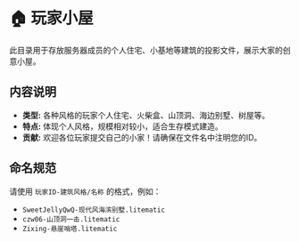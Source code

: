 # 🏠 玩家小屋

此目录用于存放服务器成员的个人住宅、小基地等建筑的投影文件，展示大家的创意小屋。

## 内容说明

*   **类型:** 各种风格的玩家个人住宅、火柴盒、山顶洞、海边别墅、树屋等。
*   **特点:** 体现个人风格，规模相对较小，适合生存模式建造。
*   **贡献:** 欢迎各位玩家提交自己的小家！请确保在文件名中注明您的ID。

## 命名规范

请使用 `玩家ID-建筑风格/名称` 的格式，例如：
*   `SweetJellyQwQ-现代风海滨别墅.litematic`
*   `czw06-山顶洞一击.litematic`
*   `Zixing-悬崖哨塔.litematic`